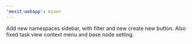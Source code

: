 ```yaml
---
'mexit-webapp': minor
---
```


Add new namespaces sidebar, with filter and new create new button. Also fixed task view context menu and base node setting.
